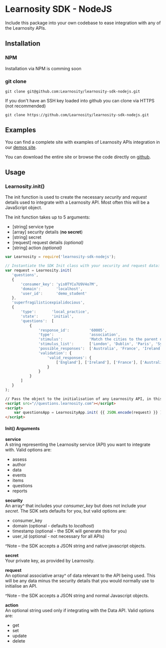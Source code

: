 # Learnosity SDK - NodeJS

Include this package into your own codebase to ease integration with any of the Learnosity APIs.

## Installation

### NPM

Installation via NPM is comming soon

### git clone

``` shell
git clone git@github.com:Learnosity/learnosity-sdk-nodejs.git
```

If you don't have an SSH key loaded into github you can clone via HTTPS (not recommended)

``` shell
git clone https://github.com/Learnosity/learnosity-sdk-nodejs.git
```

## Examples
You can find a complete site with examples of Learnosity APIs integration in our [demos site](http://demos.learnosity.com/).

You can download the entire site or browse the code directly on [github](https://github.com/Learnosity/learnosity-demos/).


## Usage

### Learnosity.init()


The init function is used to create the necessary *security* and *request* details used to integrate with a Learnosity API. Most often this will be a JavaScript object.

The init function takes up to 5 arguments:

 * [string]  service type
 * [array]   security details (**no secret**)
 * [string]  secret
 * [request] request details *(optional)*
 * [string]  action *(optional)*

``` javascript
var Learnosity = require('learnosity-sdk-nodejs');

// Instantiate the SDK Init class with your security and request data:
var request = Learnosity.init(
   'questions',
   {
       'consumer_key': 'yis0TYCu7U9V4o7M',
       'domain':       'localhost',
       'user_id':      'demo_student'
   },
   'superfragilisticexpialidocious',
   {
       'type':       'local_practice',
       'state':      'initial',
       'questions':  [
           {
               'response_id':         '60005',
               'type':                'association',
               'stimulus':            'Match the cities to the parent nation.',
               'stimulus_list':       ['London', 'Dublin', 'Paris', 'Sydney'],
               'possible_responses':  ['Australia', 'France', 'Ireland', 'England'],
               'validation': {
                   'valid_responses': {
                       ['England'], ['Ireland'], ['France'], ['Australia']
                   }
               }
           }
       ]
   }
);

```

``` html
// Pass the object to the initialisation of any Learnosity API, in this example the Questions API
<script src="//questions.learnosity.com"></script>
<script>
    var questionsApp = LearnosityApp.init( {{ JSON.encode(request) }} );
</script>
```

#### Init() Arguments
**service**<br>
A string representing the Learnosity service (API) you want to integrate with. Valid options are:

* assess
* author
* data
* events
* items
* questions
* reports

**security**<br>
An array^ that includes your *consumer_key* but does not include your *secret*. The SDK sets defaults for you, but valid options are:

* consumer_key
* domain (optional - defaults to *localhost*)
* timestamp (optional - the SDK will generate this for you)
* user_id (optional - not necessary for all APIs)

^Note – the SDK accepts a JSON string and native javascript objects.

**secret**<br>
Your private key, as provided by Learnosity.

**request**<br>
An optional associative array^ of data relevant to the API being used. This will be any data minus the security details that you would normally use to initialise an API.

^Note – the SDK accepts a JSON string and normal Javascript objects.

**action**<br>
An optional string used only if integrating with the Data API. Valid options are:

* get
* set
* update
* delete
